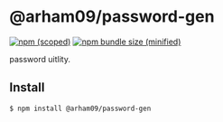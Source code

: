 # @arham09/password-gen

[![npm (scoped)](https://img.shields.io/npm/v/@bamblehorse/tiny.svg)](https://www.npmjs.com/package/@arham09/password-gen)
[![npm bundle size (minified)](https://img.shields.io/bundlephobia/min/@bamblehorse/tiny.svg)](https://www.npmjs.com/package/@arham09/password-gen)

password uitlity.

## Install

```
$ npm install @arham09/password-gen
```

